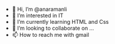 - 👋 Hi, I’m @anaramanli
- 👀 I’m interested in IT
- 🌱 I’m currently learning HTML and Css
- 💞️ I’m looking to collaborate on ...
- 📫 How to reach me with gmail

<!---
anaramanli/anaramanli is a ✨ special ✨ repository because its `README.md` (this file) appears on your GitHub profile.
You can click the Preview link to take a look at your changes.
--->
